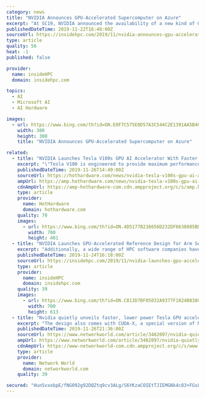 ```yaml
---
category: news
title: "NVIDIA Announces GPU-Accelerated Supercomputer on Azure"
excerpt: "At SC19, NVIDIA announced the availability of a new kind of GPU-accelerated supercomputer in the cloud on Microsoft Azure. Built to handle the most demanding AI and high performance computing applications, the largest deployments of Azure’s new NDv2 instance rank among the world’s fastest supercomputers, offering up to 800 NVIDIA V100 ..."
publishedDateTime: 2019-11-22T16:48:00Z
sourceUrl: https://insidehpc.com/2019/11/nvidia-announces-gpu-accelerated-supercomputer-on-azure/
type: article
quality: 56
heat: -1
published: false

provider:
  name: insideHPC
  domain: insidehpc.com

topics:
  - AI
  - Microsoft AI
  - AI Hardware

images:
  - url: https://www.bing.com/th?id=ON.E8F7C575E0D57A3C544C2E1391AA5B40
    width: 300
    height: 300
    title: "NVIDIA Announces GPU-Accelerated Supercomputer on Azure"

related:
  - title: "NVIDIA Launches Tesla V100s GPU AI Accelerator With Faster Clocks And 32GB HBM2"
    excerpt: "\"Tesla V100 is engineered to provide maximum performance in existing hyperscale server racks. With AI at its core, Tesla V100 GPU delivers 47X higher inference performance than a CPU server. This giant leap in throughput and efficiency will make the scale-out of AI services practical,\" NVIDIA says of the Tesla V100 product stack in general."
    publishedDateTime: 2019-11-26T14:49:00Z
    sourceUrl: https://hothardware.com/news/nvidia-tesla-v100s-gpu-ai-accelerator-faster-clocks-32gb-hbm2
    ampUrl: https://amp.hothardware.com/news/nvidia-tesla-v100s-gpu-ai-accelerator-faster-clocks-32gb-hbm2
    cdnAmpUrl: https://amp-hothardware-com.cdn.ampproject.org/c/s/amp.hothardware.com/news/nvidia-tesla-v100s-gpu-ai-accelerator-faster-clocks-32gb-hbm2
    type: article
    provider:
      name: HotHardware
      domain: hothardware.com
    quality: 70
    images:
      - url: https://www.bing.com/th?id=ON.4D5177B216656D232DF6638885BD83CF
        width: 700
        height: 481
  - title: "NVIDIA Launches GPU-Accelerated Reference Design for Arm Servers"
    excerpt: "Additionally, a wide range of HPC software companies have used NVIDIA CUDA-X libraries to build GPU-enabled management and monitoring tools that run on Arm-based servers. There is a renaissance in high performance computing. Breakthroughs in machine learning and AI are redefining scientific methods and enabling exciting opportunities for new ..."
    publishedDateTime: 2019-11-24T16:18:00Z
    sourceUrl: https://insidehpc.com/2019/11/nvidia-launches-gpu-accelerated-reference-design-for-arm-servers/
    type: article
    provider:
      name: insideHPC
      domain: insidehpc.com
    quality: 39
    images:
      - url: https://www.bing.com/th?id=ON.C813D7BF05032A9377F1024B8380071D
        width: 700
        height: 613
  - title: "Nvidia quietly unveils faster, lower power Tesla GPU accelerator"
    excerpt: "The design also comes with CUDA-X, a special version of Nvidia’s CUDA GPU development language for Arm processors. Launch of Nvidia Magnum IO suite of software designed to help data scientists and AI and high-performance-computing researchers process massive amounts of data in minutes rather than hours. It is optimized to eliminate storage ..."
    publishedDateTime: 2019-11-26T21:36:00Z
    sourceUrl: https://www.networkworld.com/article/3482097/nvidia-quietly-unveils-faster-lower-power-tesla-gpu-accelerator.html
    ampUrl: https://www.networkworld.com/article/3482097/nvidia-quietly-unveils-faster-lower-power-tesla-gpu-accelerator.amp.html
    cdnAmpUrl: https://www-networkworld-com.cdn.ampproject.org/c/s/www.networkworld.com/article/3482097/nvidia-quietly-unveils-faster-lower-power-tesla-gpu-accelerator.amp.html
    type: article
    provider:
      name: Network World
      domain: networkworld.com
    quality: 39

secured: "Hun5vxobpE/fNG092g92DQZtq9cv3ALg/S6YKzaCOIEtTJIEMGNk4c83+FGs8plbl19T2D5UahbtlgeGnobMZnxi3gdupzslOAtcuPi8owyyC1oZfzVlA/XujdKpRtt6RxNnv+79vvqdFafAS6VtkIGPpetjHkgl6gk09JgFhpwge0lEGNiyrLoSUdMw/wQOjRQDW6r6TBG8k/adFlDusKE/NuOCFYrHCRQwZ+3aQAFq224rPEBzvqwAHHAwzTgCf1G1beEhB+tCKjP9DY4/ZQ==;ojvPVW2NSq/Qf1wcW5Vkog=="
---
```


